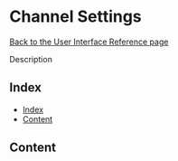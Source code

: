 # Channel Settings

[Back to the User Interface Reference page](README.md#readme)

Description

## Index
* [Index](#index)
* [Content](#content)

## Content
